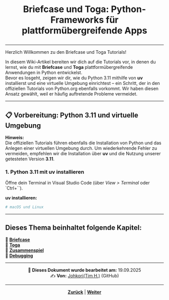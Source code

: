 # <p align="center">Briefcase und Toga: Python-Frameworks für plattformübergreifende Apps</p>

---

Herzlich Willkommen zu den Briefcase und Toga Tutorials!

In diesem Wiki-Artikel bereiten wir dich auf die Tutorials vor, in denen du lernst, wie du mit **Briefcase** und **Toga** plattformübergreifende Anwendungen in Python entwickelst.  
Bevor es losgeht, zeigen wir dir, wie du Python 3.11 mithilfe von **uv** installierst und eine virtuelle Umgebung einrichtest – ein Schritt, der in den offiziellen Tutorials von Python.org ebenfalls vorkommt. Wir haben diesen Ansatz gewählt, weil er häufig auftretende Probleme vermeidet.
<!-- dringende inhaltliche Überarbeitung des kompletten Python-Themas notwendig - Installation scheinbar doppelt? Zusammenhänge/Reihenfolge der Docs unklar -->
---

## 📋 Vorbereitung: Python 3.11 und virtuelle Umgebung

**Hinweis:**  
Die offiziellen Tutorials führen ebenfalls die Installation von Python und das Anlegen einer virtuellen Umgebung durch. Um wiederkehrende Fehler zu vermeiden, empfehlen wir die Installation über **uv** und die Nutzung unserer getesteten Version **3.11**.

### 1. Python 3.11 mit uv installieren

Öffne dein Terminal in Visual Studio Code (über _View > Terminal_ oder `Ctrl+``).

**uv installieren:**

```bash
# macOS und Linux
```
---

**Dieses Thema beinhaltet folgende Kapitel:**
---

🔹 [**Briefcase**](/docs/06-entwicklung/01-dokumentation/README.md)<br>
🔹 [**Toga**](/docs/06-entwicklung/02-clean_architecture/README.md) <br>
🔹 [**Zusammenspiel**](/docs/06-entwicklung/02-clean_architecture/README.md) <br>
🔹 [**Debugging**](/docs/06-entwicklung/02-clean_architecture/README.md) <br>

---

<p align="center">
📅 <strong>Dieses Dokument wurde bearbeitet am:</strong> 19.09.2025
<br>
✍️ <strong>Von:</strong> <a href="https://github.com/johkori">Johkori(Tim H.)</a> (GitHub)
</p>

---

<p align="center">
<a href="/docs/06-entwicklung/06-frameworks/01-nadoo_framework/README.md"><strong>Zurück</strong></a> | 
<a href="/docs/06-entwicklung/06-frameworks/02-briefcase_und_toga/01-briefcase/README.md"><strong>Weiter</strong></a>
</p>
